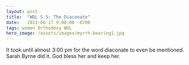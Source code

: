 ```yaml
---
layout: post
title:  "WDL 5.5: The Diaconate"
date:   2011-06-17 9:00:00 -0700
tags: women Orthodoxy WDL
hero_image: /assets/images/myrrh-bearing1.jpg
---
```

It took until almost 3:00 pm for the word diaconate to even be mentioned.  Sarah Byrne did it.  God bless her and keep her.
